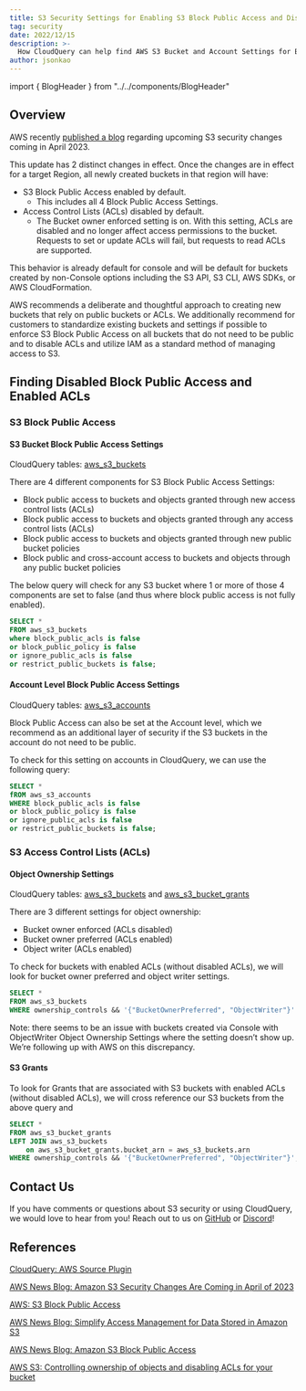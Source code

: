 ```yaml
---
title: S3 Security Settings for Enabling S3 Block Public Access and Disabling ACLs
tag: security
date: 2022/12/15
description: >-
  How CloudQuery can help find AWS S3 Bucket and Account Settings for Block Public Access and Access Control Lists (ACLs).  Amazon is changing S3 security default behavior to enable Block Public Access and disable Access Control Lists.
author: jsonkao
---
```


import { BlogHeader } from "../../components/BlogHeader"

<BlogHeader/>

## Overview

AWS recently [published a blog](https://aws.amazon.com/blogs/aws/heads-up-amazon-s3-security-changes-are-coming-in-april-of-2023/) regarding upcoming S3 security changes coming in April 2023.

This update has 2 distinct changes in effect.   Once the changes are in effect for a target Region, all newly created buckets in that region will have:

- S3 Block Public Access enabled by default.
    - This includes all 4 Block Public Access Settings.
- Access Control Lists (ACLs) disabled by default.
    - The Bucket owner enforced setting is on.  With this setting, ACLs are disabled and no longer affect access permissions to the bucket.  Requests to set or update ACLs will fail, but requests to read ACLs are supported.

This behavior is already default for console and will be default for buckets created by non-Console options including the S3 API, S3 CLI, AWS SDKs, or AWS CloudFormation.

AWS recommends a deliberate and thoughtful approach to creating new buckets that rely on public buckets or ACLs.  We additionally recommend for customers to standardize existing buckets and settings if possible to enforce S3 Block Public Access on all buckets that do not need to be public and to disable ACLs and utilize IAM as a standard method of managing access to S3.

## Finding Disabled Block Public Access and Enabled ACLs

### S3 Block Public Access

#### S3 Bucket Block Public Access Settings

CloudQuery tables: [aws_s3_buckets](https://github.com/cloudquery/cloudquery/blob/main/plugins/source/aws/docs/tables/aws_s3_buckets.md) 

There are 4 different components for S3 Block Public Access Settings:

- Block public access to buckets and objects granted through new access control lists (ACLs)
- Block public access to buckets and objects granted through any access control lists (ACLs)
- Block public access to buckets and objects granted through new public bucket policies
- Block public and cross-account access to buckets and objects through any public bucket policies

The below query will check for any S3 bucket where 1 or more of those 4 components are set to false (and thus where block public access is not fully enabled).

```sql
SELECT * 
FROM aws_s3_buckets 
where block_public_acls is false 
or block_public_policy is false 
or ignore_public_acls is false 
or restrict_public_buckets is false;
```

#### Account Level Block Public Access Settings

CloudQuery tables: [aws_s3_accounts](https://github.com/cloudquery/cloudquery/blob/main/plugins/source/aws/docs/tables/aws_s3_accounts.md)

Block Public Access can also be set at the Account level, which we recommend as an additional layer of security if the S3 buckets in the account do not need to be public.

To check for this setting on accounts in CloudQuery, we can use the following query:

```sql
SELECT * 
fROM aws_s3_accounts 
WHERE block_public_acls is false 
or block_public_policy is false 
or ignore_public_acls is false 
or restrict_public_buckets is false;
```

### S3 Access Control Lists (ACLs)

#### Object Ownership Settings

CloudQuery tables: [aws_s3_buckets](https://github.com/cloudquery/cloudquery/blob/main/plugins/source/aws/docs/tables/aws_s3_buckets.md) and [aws_s3_bucket_grants](https://github.com/cloudquery/cloudquery/blob/main/plugins/source/aws/docs/tables/aws_s3_bucket_grants.md)

There are 3 different settings for object ownership: 

- Bucket owner enforced (ACLs disabled)
- Bucket owner preferred (ACLs enabled)
- Object writer (ACLs enabled)

To check for buckets with enabled ACLs (without disabled ACLs), we will look for bucket owner preferred and object writer settings.

```sql
SELECT * 
FROM aws_s3_buckets 
WHERE ownership_controls && '{"BucketOwnerPreferred", "ObjectWriter"}'
```

Note: there seems to be an issue with buckets created via Console with ObjectWriter Object Ownership Settings where the setting doesn’t show up.  We’re following up with AWS on this discrepancy.

#### S3 Grants

To look for Grants that are associated with S3 buckets with enabled ACLs (without disabled ACLs), we will cross reference our S3 buckets from the above query and 

```sql
SELECT * 
FROM aws_s3_bucket_grants 
LEFT JOIN aws_s3_buckets 
	on aws_s3_bucket_grants.bucket_arn = aws_s3_buckets.arn 
WHERE ownership_controls && '{"BucketOwnerPreferred", "ObjectWriter"}';
```

## Contact Us

If you have comments or questions about S3 security or using CloudQuery, we would love to hear from you! Reach out to us on [GitHub](https://github.com/cloudquery/cloudquery) or [Discord](https://cloudquery.io/discord)!

## References

[CloudQuery: AWS Source Plugin](https://www.cloudquery.io/docs/plugins/sources/aws/overview)

[AWS News Blog: Amazon S3 Security Changes Are Coming in April of 2023](https://aws.amazon.com/blogs/aws/heads-up-amazon-s3-security-changes-are-coming-in-april-of-2023/)

[AWS: S3 Block Public Access](https://aws.amazon.com/blogs/aws/amazon-s3-block-public-access-another-layer-of-protection-for-your-accounts-and-buckets/)

[AWS News Blog: Simplify Access Management for Data Stored in Amazon S3](https://aws.amazon.com/blogs/aws/new-simplify-access-management-for-data-stored-in-amazon-s3/)

[AWS News Blog: Amazon S3 Block Public Access](https://aws.amazon.com/blogs/aws/amazon-s3-block-public-access-another-layer-of-protection-for-your-accounts-and-buckets/) 

[AWS S3: Controlling ownership of objects and disabling ACLs for your bucket](https://docs.aws.amazon.com/AmazonS3/latest/userguide/about-object-ownership.html)

